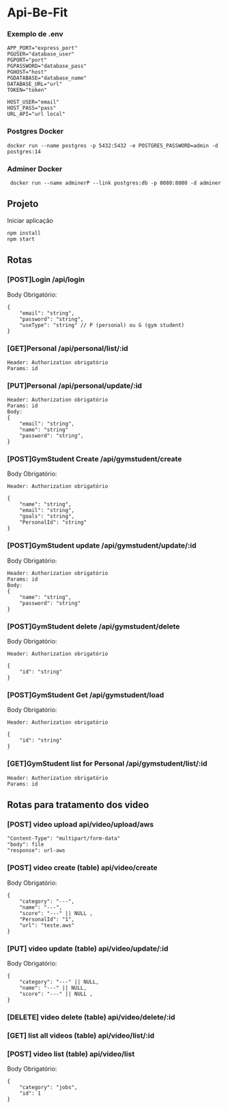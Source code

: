 # Api-Be-Fit

<h3> Exemplo de .env </h3>

```
APP_PORT="express_port"
PGUSER="database_user"
PGPORT="port"
PGPASSWORD="database_pass"
PGHOST="host"
PGDATABASE="database_name"
DATABASE_URL="url"
TOKEN="token"

HOST_USER="email"
HOST_PASS="pass"
URL_API="url local"
```

<h3> Postgres Docker </h3>

```
docker run --name postgres -p 5432:5432 -e POSTGRES_PASSWORD=admin -d postgres:14
```

<h3> Adminer Docker </h3>

```
 docker run --name adminerP --link postgres:db -p 8080:8080 -d adminer
```

<h2> Projeto </h3>
<p> Iniciar aplicação

```
npm install
npm start
```

<h2> Rotas </h3>

<h3> [POST]Login /api/login</h3>
<p> Body Obrigatório:

```
{
    "email": "string",
    "password": "string",
    "useType": "string" // P (personal) ou G (gym student)
}
```

<h3> [GET]Personal /api/personal/list/:id</h3>

```
Header: Authorization obrigatório
Params: id

```

<h3> [PUT]Personal /api/personal/update/:id</h3>

```
Header: Authorization obrigatório
Params: id
Body:
{
    "email": "string",
    "name": "string"
    "password": "string",
}
```

<h3> [POST]GymStudent Create /api/gymstudent/create</h3>
<p> Body Obrigatório:

```
Header: Authorization obrigatório

{
    "name": "string",
    "email": "string",
    "goals": "string",
    "PersonalId": "string"
}
```

<h3> [POST]GymStudent update /api/gymstudent/update/:id</h3>
<p> Body Obrigatório:

```
Header: Authorization obrigatório
Params: id
Body:
{
    "name": "string",
    "password": "string"
}
```

<h3> [POST]GymStudent delete /api/gymstudent/delete</h3>
<p> Body Obrigatório:

```
Header: Authorization obrigatório

{
    "id": "string"
}
```

<h3> [POST]GymStudent Get /api/gymstudent/load</h3>
<p> Body Obrigatório:

```
Header: Authorization obrigatório

{
    "id": "string"
}
```

<h3> [GET]GymStudent list for Personal /api/gymstudent/list/:id</h3>

```
Header: Authorization obrigatório
Params: id

```

<h2> Rotas para tratamento dos video</h2>

<h3> [POST] video upload api/video/upload/aws</h3>

```
"Content-Type": "multipart/form-data"
"body": file
"response": url-aws
```

<h3> [POST] video create (table) api/video/create</h3>

<p> Body Obrigatório:

```
{
    "category": "---",
    "name": "---",
    "score": "---" || NULL ,
    "PersonalId": "1",
    "url": "teste.aws"
}
```

<h3> [PUT] video update (table) api/video/update/:id</h3>

<p> Body Obrigatório:

```
{
    "category": "---" || NULL,
    "name": "---" || NULL,
    "score": "---" || NULL ,
}
```

<h3> [DELETE] video delete (table) api/video/delete/:id</h3>

<h3> [GET] list all videos (table) api/video/list/:id</h3>

<h3> [POST] video list (table) api/video/list</h3>

<p> Body Obrigatório:

```
{
    "category": "jobs",
    "id": 1
}
```
